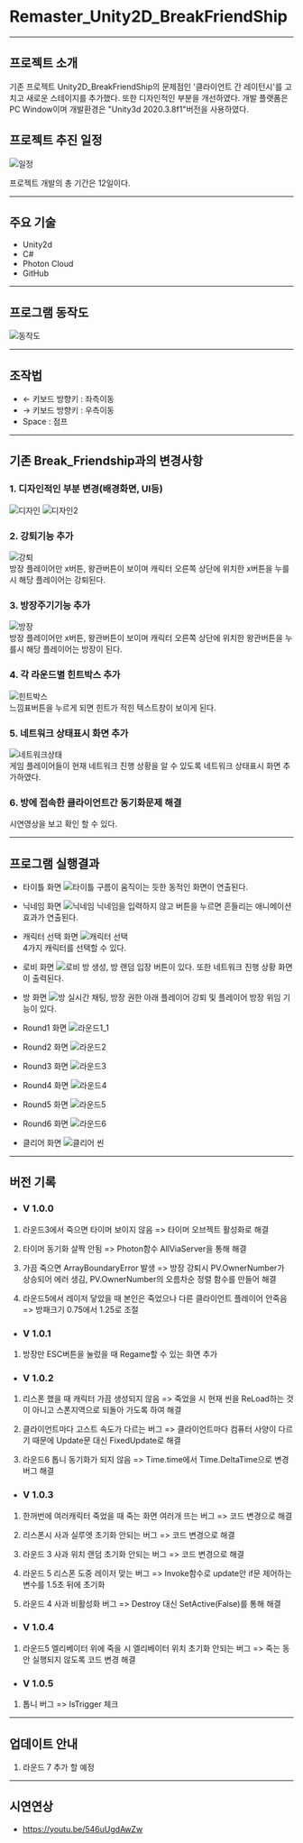 # Remaster_Unity2D_BreakFriendShip
----------

프로젝트 소개
----------
기존 프로젝트 Unity2D_BreakFriendShip의 문제점인 '클라이언트 간 레이턴시'를 고치고 새로운 스테이지를 추가했다. 또한 디자인적인 부분을 개선하였다.
개발 플랫폼은 PC Window이며 개발환경은 "Unity3d 2020.3.8f1"버전을 사용하였다.

## 프로젝트 추진 일정
![일정](https://user-images.githubusercontent.com/74814641/150344566-cbefc517-0022-48df-a623-9ab21bf12f35.JPG)

프로젝트 개발의 총 기간은 12일이다.

--------------
## 주요 기술
+ Unity2d
+ C#
+ Photon Cloud
+ GitHub

----------------
## 프로그램 동작도
![동작도](https://user-images.githubusercontent.com/74814641/150346827-42a542b7-58e4-4105-867a-784050d46da9.JPG)

----------------
## 조작법
+ ← 키보드 방향키 : 좌측이동 
+ → 키보드 방향키 : 우측이동
+ Space : 점프

--------------
## 기존 Break_Friendship과의 변경사항
### 1. 디자인적인 부분 변경(배경화면, UI등)

![디자인](https://user-images.githubusercontent.com/74814641/150348724-238319c7-ce49-4954-a2e9-e617d1fb860f.JPG)
![디자인2](https://user-images.githubusercontent.com/74814641/150348781-90732cd8-14d1-48d6-812f-b0db1f88ae92.JPG)

### 2. 강퇴기능 추가
![강퇴](https://user-images.githubusercontent.com/74814641/150349062-7e40c95f-be31-4e3d-8799-a9457d65c3fe.JPG)             
방장 플레이어만 x버튼, 왕관버튼이 보이며 캐릭터 오른쪽 상단에 위치한 x버튼을 누를시 해당 플레이어는 강퇴된다.


### 3. 방장주기기능 추가
![방장](https://user-images.githubusercontent.com/74814641/150349121-23331a82-89ed-4cdd-a8ec-542878f559bf.JPG)                 
방장 플레이어만 x버튼, 왕관버튼이 보이며 캐릭터 오른쪽 상단에 위치한 왕관버튼을 누를시 해당 플레이어는 방장이 된다.


### 4. 각 라운드별 힌트박스 추가
![힌트박스](https://user-images.githubusercontent.com/74814641/150349208-48df0476-b987-45f7-8170-4d462590f37c.JPG)                   
느낌표버튼을 누르게 되면 힌트가 적힌 텍스트창이 보이게 된다.


### 5. 네트워크 상태표시 화면 추가
![네트워크상태](https://user-images.githubusercontent.com/74814641/150354331-06139e0a-0e1a-4b53-aa89-ee8e0243bd26.png)                           
게임 플레이어들이 현재 네트워크 진행 상황을 알 수 있도록 네트워크 상태표시 화면 추가하였다.


### 6. 방에 접속한 클라이언트간 동기화문제 해결
시연영상을 보고 확인 할 수 있다.

--------------
## 프로그램 실행결과
+ 타이틀 화면
![타이틀](https://user-images.githubusercontent.com/74814641/150352353-5c3bc592-abc5-4c11-81f7-93579c3e08af.gif)
구름이 움직이는 듯한 동적인 화면이 연출된다.

+ 닉네임 화면
![닉네임](https://user-images.githubusercontent.com/74814641/150353097-5f2cbe3c-7a25-4644-bad7-0c3381ca2b16.gif)
닉네임을 입력하지 않고 버튼을 누르면 흔들리는 애니메이션 효과가 연출된다.

+ 캐릭터 선택 화면
![캐릭터 선택](https://user-images.githubusercontent.com/74814641/150353417-e4880e48-7a0b-45a5-9bfc-f27b34699b19.gif)                           
4가지 캐릭터를 선택할 수 있다.

+ 로비 화면
![로비](https://user-images.githubusercontent.com/74814641/150353918-a4a16e40-605d-4f1d-9888-46577c99475f.gif)
방 생성, 방 랜덤 입장 버튼이 있다. 또한 네트워크 진행 상황 화면이 출력된다.

+ 방 화면
![방](https://user-images.githubusercontent.com/74814641/150355123-70e43e2a-11fa-49fd-a6d8-afd41cbaf263.gif)
실시간 채팅, 방장 권한 아래 플레이어 강퇴 및 플레이어 방장 위임 기능이 있다.

+ Round1 화면
![라운드1_1](https://user-images.githubusercontent.com/74814641/150357215-7b6897a6-6b7a-4964-94e6-32b4f5e788de.gif)

+ Round2 화면
![라운드2](https://user-images.githubusercontent.com/74814641/150357736-bd4b0848-236a-4e29-812e-496d7ba339ae.gif)

+ Round3 화면
![라운드3](https://user-images.githubusercontent.com/74814641/150359895-4154daf4-b16e-42fd-92a7-192d59d9baa4.gif)

+ Round4 화면
![라운드4](https://user-images.githubusercontent.com/74814641/150359569-2286349a-95db-4cbd-972d-2b2b2313c85f.gif)

+ Round5 화면
![라운드5](https://user-images.githubusercontent.com/74814641/150360509-48f4bb04-8bea-48b8-b71f-c3a6fff9cf20.gif)

+ Round6 화면
![라운드6](https://user-images.githubusercontent.com/74814641/150360941-6cf8413d-34f0-4d67-8748-d3b5ff2b61f8.gif)

+ 클리어 화면
![클리어 씬](https://user-images.githubusercontent.com/74814641/150361426-d5b18bd8-0438-4c6e-8507-817b146b7652.JPG)

--------------
## 버전 기록

+ ### V 1.0.0
1. 라운드3에서 죽으면 타이머 보이지 않음 
=> 타이머 오브젝트 활성화로 해결

2. 타이머 동기화 살짝 안됨
=> Photon함수 AllViaServer을 통해 해결

3. 가끔 죽으면 ArrayBoundaryError 발생
=> 방장 강퇴시 PV.OwnerNumber가 상승되어 에러 생김, PV.OwnerNumber의 오름차순 정렬 함수를 만들어 해결

4. 라운드5에서 레이저 닿았을 때 본인은 죽었으나 다른 클라이언트 플레이어 안죽음
=> 방패크기 0.75에서 1.25로 조절


+ ### V 1.0.1
1. 방장만 ESC버튼을 눌렀을 때 Regame할 수 있는 화면 추가

+ ### V 1.0.2
1. 리스폰 했을 때 캐릭터 가끔 생성되지 않음
=> 죽었을 시 현재 씬을 ReLoad하는 것이 아니고 스폰지역으로 되돌아 가도록 하여 해결

2. 클라이언트마다 고스트 속도가 다르는 버그
=> 클라이언트마다 컴퓨터 사양이 다르기 때문에 Update문 대신 FixedUpdate로 해결

3. 라운드6 톱니 동기화가 되지 않음
=> Time.time에서 Time.DeltaTime으로 변경 버그 해결

+ ### V 1.0.3
1. 한꺼번에 여러캐릭터 죽었을 때 죽는 화면 여러개 뜨는 버그
=> 코드 변경으로 해결

2. 리스폰시 사과 실루엣 초기화 안되는 버그
=> 코드 변경으로 해결

3. 라운드 3 사과 위치 랜덤 초기화 안되는 버그
=> 코드 변경으로 해결

4. 라운드 5 리스폰 도중 레이저 맞는 버그
=> Invoke함수로 update안 if문 제어하는 변수를 1.5초 뒤에 초기화

5. 라운드 4 사과 비활성화 버그
=> Destroy 대신 SetActive(False)를 통해 해결

+ ### V 1.0.4
1. 라운드5 엘리베이터 위에 죽을 시 엘리베이터 위치 초기화 안되는 버그
=> 죽는 동안 실행되지 않도록 코드 변경 해결

+ ### V 1.0.5
1. 톱니 버그
=> IsTrigger 체크 


--------------
## 업데이트 안내
1. 라운드 7 추가 할 예정

--------------
## 시연연상
+ https://youtu.be/546uUgdAwZw


